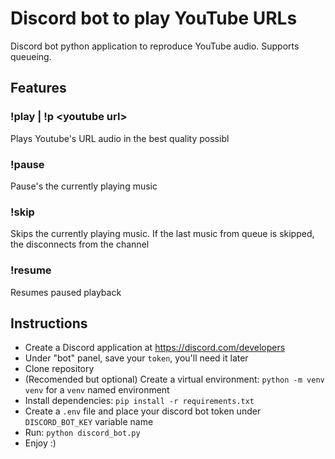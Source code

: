 # Discord bot to play YouTube URLs

Discord bot python application to reproduce YouTube audio. Supports queueing.

## Features

### !play | !p \<youtube url>

Plays Youtube's URL audio in the best quality possibl

### !pause

Pause's the currently playing music

### !skip

Skips the currently playing music. If the last music from queue is skipped, the disconnects from the channel

### !resume

Resumes paused playback

## Instructions

- Create a Discord application at https://discord.com/developers
- Under "bot" panel, save your `token`, you'll need it later
- Clone repository
- (Recomended but optional) Create a virtual environment: `python -m venv venv` for a `venv` named environment
- Install dependencies: `pip install -r requirements.txt`
- Create a `.env` file and place your discord bot token under `DISCORD_BOT_KEY` variable name
- Run: `python discord_bot.py`
- Enjoy :)

